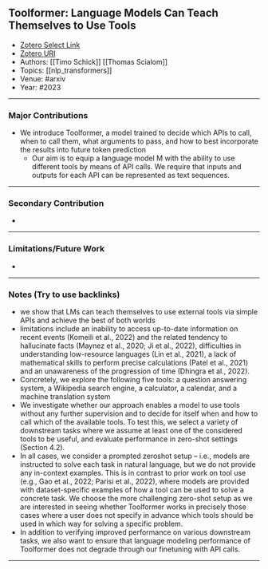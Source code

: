 Toolformer: Language Models Can Teach Themselves to Use Tools
---
- [Zotero Select Link](zotero://select/groups/2480461/items/D6Q3IRPY)
- [Zotero URI](https://www.zotero.org/groups/2480461/items/D6Q3IRPY)
- Authors: [[Timo Schick]] [[Thomas Scialom]]
- Topics: [[nlp_transformers]]
- Venue: #arxiv
- Year: #2023

---
### Major Contributions
- We introduce Toolformer, a model trained to decide which APIs to call, when to call them, what arguments to pass, and how to best incorporate the results into future token prediction
	- Our aim is to equip a language model M with the ability to use different tools by means of API calls. We require that inputs and outputs for each API can be represented as text sequences.
---
### Secondary Contribution
- 
---
### Limitations/Future Work
- 
---
### Notes (Try to use backlinks)
- we show that LMs can teach themselves to use external tools via simple APIs and achieve the best of both worlds
- limitations include an inability to access up-to-date information on recent events (Komeili et al., 2022) and the related tendency to hallucinate facts (Maynez et al., 2020; Ji et al., 2022), difficulties in understanding low-resource languages (Lin et al., 2021), a lack of mathematical skills to perform precise calculations (Patel et al., 2021) and an unawareness of the progression of time (Dhingra et al., 2022).
- Concretely, we explore the following five tools: a question answering system, a Wikipedia search engine, a calculator, a calendar, and a machine translation system
- We investigate whether our approach enables a model to use tools without any further supervision and to decide for itself when and how to call which of the available tools. To test this, we select a variety of downstream tasks where we assume at least one of the considered tools to be useful, and evaluate performance in zero-shot settings (Section 4.2).
- In all cases, we consider a prompted zeroshot setup – i.e., models are instructed to solve each task in natural language, but we do not provide any in-context examples. This is in contrast to prior work on tool use (e.g., Gao et al., 2022; Parisi et al., 2022), where models are provided with dataset-specific examples of how a tool can be used to solve a concrete task. We choose the more challenging zero-shot setup as we are interested in seeing whether Toolformer works in precisely those cases where a user does not specify in advance which tools should be used in which way for solving a specific problem.
- In addition to verifying improved performance on various downstream tasks, we also want to ensure that language modeling performance of Toolformer does not degrade through our finetuning with API calls.
---
